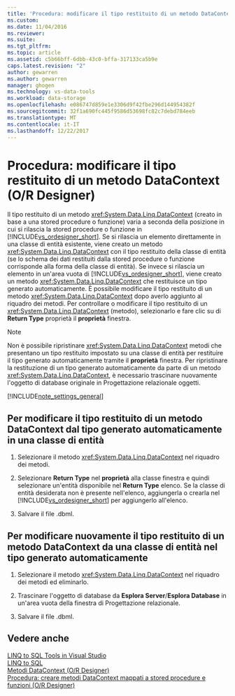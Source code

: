 ```yaml
---
title: 'Procedura: modificare il tipo restituito di un metodo DataContext (O-R Designer) | Documenti Microsoft'
ms.custom: 
ms.date: 11/04/2016
ms.reviewer: 
ms.suite: 
ms.tgt_pltfrm: 
ms.topic: article
ms.assetid: c5b66bff-6dbb-43c0-bffa-317133ca5b9e
caps.latest.revision: "2"
author: gewarren
ms.author: gewarren
manager: ghogen
ms.technology: vs-data-tools
ms.workload: data-storage
ms.openlocfilehash: e086747d859e1e3306d9f42fbe296d144954382f
ms.sourcegitcommit: 32f1a690fc445f9586d53698fc82c7debd784eeb
ms.translationtype: MT
ms.contentlocale: it-IT
ms.lasthandoff: 12/22/2017
---
```

# <a name="how-to-change-the-return-type-of-a-datacontext-method-or-designer"></a>Procedura: modificare il tipo restituito di un metodo DataContext (O/R Designer)
Il tipo restituito di un metodo <xref:System.Data.Linq.DataContext> (creato in base a una stored procedure o funzione) varia a seconda della posizione in cui si rilascia la stored procedure o funzione in [!INCLUDE[vs_ordesigner_short](../data-tools/includes/vs_ordesigner_short_md.md)]. Se si rilascia un elemento direttamente in una classe di entità esistente, viene creato un metodo <xref:System.Data.Linq.DataContext> con il tipo restituito della classe di entità (se lo schema dei dati restituiti dalla stored procedure o funzione corrisponde alla forma della classe di entità). Se invece si rilascia un elemento in un'area vuota di [!INCLUDE[vs_ordesigner_short](../data-tools/includes/vs_ordesigner_short_md.md)], viene creato un metodo <xref:System.Data.Linq.DataContext> che restituisce un tipo generato automaticamente. È possibile modificare il tipo restituito di un metodo <xref:System.Data.Linq.DataContext> dopo averlo aggiunto al riquadro dei metodi. Per controllare o modificare il tipo restituito di un <xref:System.Data.Linq.DataContext> (metodo), selezionarlo e fare clic su di **Return Type** proprietà il **proprietà** finestra.  
  
> [!NOTE]
>  Non è possibile ripristinare <xref:System.Data.Linq.DataContext> metodi che presentano un tipo restituito impostato su una classe di entità per restituire il tipo generato automaticamente tramite il **proprietà** finestra. Per ripristinare la restituzione di un tipo generato automaticamente da parte di un metodo <xref:System.Data.Linq.DataContext>, è necessario trascinare nuovamente l'oggetto di database originale in Progettazione relazionale oggetti.  
  
[!INCLUDE[note_settings_general](../data-tools/includes/note_settings_general_md.md)]  
  
## <a name="to-change-the-return-type-of-a-datacontext-method-from-the-auto-generated-type-to-an-entity-class"></a>Per modificare il tipo restituito di un metodo DataContext dal tipo generato automaticamente in una classe di entità  
  
1.  Selezionare il metodo <xref:System.Data.Linq.DataContext> nel riquadro dei metodi.  
  
2.  Selezionare **Return Type** nel **proprietà** alla classe finestra e quindi selezionare un'entità disponibile nel **Return Type** elenco. Se la classe di entità desiderata non è presente nell'elenco, aggiungerla o crearla nel [!INCLUDE[vs_ordesigner_short](../data-tools/includes/vs_ordesigner_short_md.md)] per aggiungerlo all'elenco.  
  
3.  Salvare il file .dbml.  
  
## <a name="to-change-the-return-type-of-a-datacontext-method-from-an-entity-class-back-to-the-auto-generated-type"></a>Per modificare nuovamente il tipo restituito di un metodo DataContext da una classe di entità nel tipo generato automaticamente  
  
1.  Selezionare il metodo <xref:System.Data.Linq.DataContext> nel riquadro dei metodi ed eliminarlo.  
  
2.  Trascinare l'oggetto di database da **Esplora Server**/**Esplora Database** in un'area vuota della finestra di Progettazione relazionale.  
  
3.  Salvare il file .dbml.  
  
## <a name="see-also"></a>Vedere anche
[LINQ to SQL Tools in Visual Studio](../data-tools/linq-to-sql-tools-in-visual-studio2.md)   
[LINQ to SQL](/dotnet/framework/data/adonet/sql/linq/index)   
[Metodi DataContext (O/R Designer)](../data-tools/datacontext-methods-o-r-designer.md)   
[Procedura: creare metodi DataContext mappati a stored procedure e funzioni (O/R Designer)](../data-tools/how-to-create-datacontext-methods-mapped-to-stored-procedures-and-functions-o-r-designer.md)